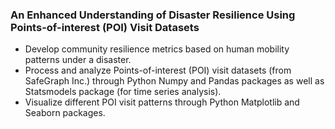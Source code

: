 ### An Enhanced Understanding of Disaster Resilience Using Points-of-interest (POI) Visit Datasets
- Develop community resilience metrics based on human mobility patterns under a disaster.
- Process and analyze Points-of-interest (POI) visit datasets (from SafeGraph Inc.) through Python Numpy and Pandas packages as well as Statsmodels package (for time series analysis).
- Visualize different POI visit patterns through Python Matplotlib and Seaborn packages.
